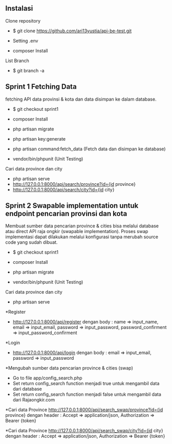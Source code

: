 ## Instalasi

Clone repository
- $ git clone https://github.com/ari13yustia/api-be-test.git

- Setting .env

- composer Install

List Branch
- $ git branch -a

## Sprint 1 Fetching Data
fetching API data provinsi & kota dan data
disimpan ke dalam database.

- $ git checkout sprint1

- composer Install

- php artisan migrate

- php artisan key:generate

- php artisan command:fetch_data (Fetch data dan disimpan ke database)

- vendor/bin/phpunit (Unit Testing)

Cari data province dan city
- php artisan serve
- http://127.0.0.1:8000/api/search/province?id={id province}
- http://127.0.0.1:8000/api/search/city?id={id city}

## Sprint 2 Swapable implementation​ untuk endpoint pencarian provinsi dan kota
Membuat sumber data pencarian province & cities bisa melalui database​ atau direct API​ raja ongkir (swapable implementation). Proses swap implementasi dapat dilakukan melalui konfigurasi tanpa merubah source code yang sudah dibuat.

- $ git checkout sprint1

- composer Install

- php artisan migrate

- vendor/bin/phpunit (Unit Testing)

Cari data province dan city
- php artisan serve

*Register
- http://127.0.0.1:8000/api/register
dengan body :
name                => input_name, 
email               => input_email, 
password            => input_password, 
password_confirment => input_password_confirment

*Login
- http://127.0.0.1:8000/api/login
dengan body :
email               => input_email, 
password            => input_password

*Mengubah sumber data pencarian province & cities (swap)
- Go to file app/config_search.php
- Set return config_search function menjadi true untuk mengambil data dari database
- Set return config_search function menjadi false untuk mengambil data dari Rajaongkir.com

*Cari data Province
http://127.0.0.1:8000/api/search_swap/province?id={id province}
dengan header :
Accept          => application/json, 
Authorization   => Bearer {token}

*Cari data Province
http://127.0.0.1:8000/api/search_swap/city?id={id city}
dengan header :
Accept          => application/json, 
Authorization   => Bearer {token}
